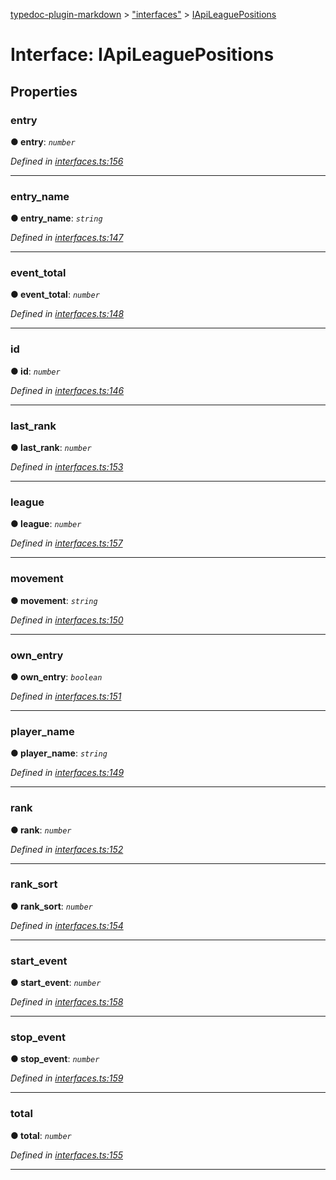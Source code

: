 [typedoc-plugin-markdown](../README.md) > ["interfaces"](../modules/_interfaces_.md) > [IApiLeaguePositions](../interfaces/_interfaces_.iapileaguepositions.md)



# Interface: IApiLeaguePositions


## Properties
<a id="entry"></a>

###  entry

**●  entry**:  *`number`* 

*Defined in [interfaces.ts:156](https://github.com/tgreyjs/typedoc-plugin-markdown/blob/bb94e89/tests/src/interfaces.ts#L156)*





___

<a id="entry_name"></a>

###  entry_name

**●  entry_name**:  *`string`* 

*Defined in [interfaces.ts:147](https://github.com/tgreyjs/typedoc-plugin-markdown/blob/bb94e89/tests/src/interfaces.ts#L147)*





___

<a id="event_total"></a>

###  event_total

**●  event_total**:  *`number`* 

*Defined in [interfaces.ts:148](https://github.com/tgreyjs/typedoc-plugin-markdown/blob/bb94e89/tests/src/interfaces.ts#L148)*





___

<a id="id"></a>

###  id

**●  id**:  *`number`* 

*Defined in [interfaces.ts:146](https://github.com/tgreyjs/typedoc-plugin-markdown/blob/bb94e89/tests/src/interfaces.ts#L146)*





___

<a id="last_rank"></a>

###  last_rank

**●  last_rank**:  *`number`* 

*Defined in [interfaces.ts:153](https://github.com/tgreyjs/typedoc-plugin-markdown/blob/bb94e89/tests/src/interfaces.ts#L153)*





___

<a id="league"></a>

###  league

**●  league**:  *`number`* 

*Defined in [interfaces.ts:157](https://github.com/tgreyjs/typedoc-plugin-markdown/blob/bb94e89/tests/src/interfaces.ts#L157)*





___

<a id="movement"></a>

###  movement

**●  movement**:  *`string`* 

*Defined in [interfaces.ts:150](https://github.com/tgreyjs/typedoc-plugin-markdown/blob/bb94e89/tests/src/interfaces.ts#L150)*





___

<a id="own_entry"></a>

###  own_entry

**●  own_entry**:  *`boolean`* 

*Defined in [interfaces.ts:151](https://github.com/tgreyjs/typedoc-plugin-markdown/blob/bb94e89/tests/src/interfaces.ts#L151)*





___

<a id="player_name"></a>

###  player_name

**●  player_name**:  *`string`* 

*Defined in [interfaces.ts:149](https://github.com/tgreyjs/typedoc-plugin-markdown/blob/bb94e89/tests/src/interfaces.ts#L149)*





___

<a id="rank"></a>

###  rank

**●  rank**:  *`number`* 

*Defined in [interfaces.ts:152](https://github.com/tgreyjs/typedoc-plugin-markdown/blob/bb94e89/tests/src/interfaces.ts#L152)*





___

<a id="rank_sort"></a>

###  rank_sort

**●  rank_sort**:  *`number`* 

*Defined in [interfaces.ts:154](https://github.com/tgreyjs/typedoc-plugin-markdown/blob/bb94e89/tests/src/interfaces.ts#L154)*





___

<a id="start_event"></a>

###  start_event

**●  start_event**:  *`number`* 

*Defined in [interfaces.ts:158](https://github.com/tgreyjs/typedoc-plugin-markdown/blob/bb94e89/tests/src/interfaces.ts#L158)*





___

<a id="stop_event"></a>

###  stop_event

**●  stop_event**:  *`number`* 

*Defined in [interfaces.ts:159](https://github.com/tgreyjs/typedoc-plugin-markdown/blob/bb94e89/tests/src/interfaces.ts#L159)*





___

<a id="total"></a>

###  total

**●  total**:  *`number`* 

*Defined in [interfaces.ts:155](https://github.com/tgreyjs/typedoc-plugin-markdown/blob/bb94e89/tests/src/interfaces.ts#L155)*





___


